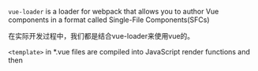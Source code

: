 `vue-loader` is a loader for webpack that allows you to author Vue components in a format called Single-File Components(SFCs)

在实际开发过程中，我们都是结合vue-loader来使用vue的。

`<template>` in *.vue files are compiled into JavaScript render functions and then 